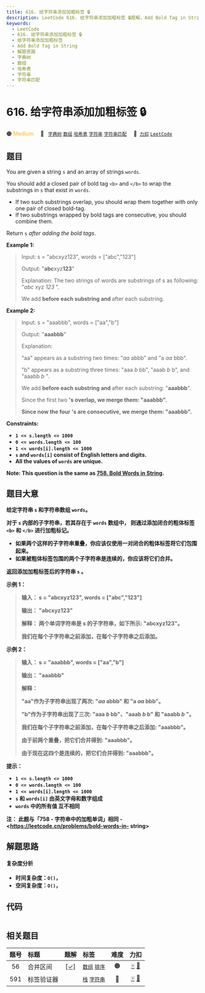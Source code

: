 ```yaml
---
title: 616. 给字符串添加加粗标签 🔒
description: LeetCode 616. 给字符串添加加粗标签 🔒题解，Add Bold Tag in String，包含解题思路、复杂度分析以及完整的 JavaScript 代码实现。
keywords:
  - LeetCode
  - 616. 给字符串添加加粗标签 🔒
  - 给字符串添加加粗标签
  - Add Bold Tag in String
  - 解题思路
  - 字典树
  - 数组
  - 哈希表
  - 字符串
  - 字符串匹配
---
```


# 616. 给字符串添加加粗标签 🔒

🟠 <font color=#ffb800>Medium</font>&emsp; 🔖&ensp; [`字典树`](/tag/trie.md) [`数组`](/tag/array.md) [`哈希表`](/tag/hash-table.md) [`字符串`](/tag/string.md) [`字符串匹配`](/tag/string-matching.md)&emsp; 🔗&ensp;[`力扣`](https://leetcode.cn/problems/add-bold-tag-in-string) [`LeetCode`](https://leetcode.com/problems/add-bold-tag-in-string)

## 题目

You are given a string `s` and an array of strings `words`.

You should add a closed pair of bold tag `<b>` and `</b>` to wrap the
substrings in `s` that exist in `words`.

  * If two such substrings overlap, you should wrap them together with only one pair of closed bold-tag.
  * If two substrings wrapped by bold tags are consecutive, you should combine them.

Return `s` _after adding the bold tags_.



**Example 1:**

> Input: s = "abcxyz123", words = ["abc","123"]
> 
> Output: "<b>abc</b>xyz<b>123</b>"
> 
> Explanation: The two strings of words are substrings of s as following: "_abc_ xyz _123_ ".
> 
> We add <b> before each substring and </b> after each substring.

**Example 2:**

> Input: s = "aaabbb", words = ["aa","b"]
> 
> Output: "<b>aaabbb</b>"
> 
> Explanation: 
> 
> "aa" appears as a substring two times: "_aa_ abbb" and "a _aa_ bbb".
> 
> "b" appears as a substring three times: "aaa _b_ bb", "aaab _b_ b", and "aaabb _b_ ".
> 
> We add <b> before each substring and </b> after each substring: "<b>a<b>a</b>a</b><b>b</b><b>b</b><b>b</b>".
> 
> Since the first two <b>'s overlap, we merge them: "<b>aaa</b><b>b</b><b>b</b><b>b</b>".
> 
> Since now the four <b>'s are consecutive, we merge them: "<b>aaabbb</b>".

**Constraints:**

  * `1 <= s.length <= 1000`
  * `0 <= words.length <= 100`
  * `1 <= words[i].length <= 1000`
  * `s` and `words[i]` consist of English letters and digits.
  * All the values of `words` are **unique**.



**Note:** This question is the same as [758\. Bold Words in
String](https://leetcode.com/problems/bold-words-in-string/description/).


## 题目大意

给定字符串 `s` 和字符串数组 `words`。

对于 `s` 内部的子字符串，若其存在于 `words` 数组中， 则通过添加闭合的粗体标签 `<b>` 和 `</b>` 进行加粗标记。

  * 如果两个这样的子字符串重叠，你应该仅使用一对闭合的粗体标签将它们包围起来。
  * 如果被粗体标签包围的两个子字符串是连续的，你应该将它们合并。

返回添加加粗标签后的字符串 `s` 。



**示例 1：**

> 
> 
> 
> 
> 
> **输入：** s = "abcxyz123", words = ["abc","123"]
> 
> **输出：** "<b>abc</b>xyz<b>123</b>"
> 
> **解释：** 两个单词字符串是 s 的子字符串，如下所示: "abcxyz123"。
> 
> 我们在每个子字符串之前添加<b>，在每个子字符串之后添加</b>。
> 
> 

**示例 2：**

> 
> 
> 
> 
> 
> **输入：** s = "aaabbb", words = ["aa","b"]
> 
> **输出：** "<b>aaabbb</b>"
> 
> **解释：**
> 
> "aa"作为子字符串出现了两次: "_aa_ abbb" 和 "a _aa_ bbb"。
> 
> "b"作为子字符串出现了三次: "aaa _b_ bb"、"aaab _b_ b" 和 "aaabb _b_ "。
> 
> 我们在每个子字符串之前添加<b>，在每个子字符串之后添加</b>: "<b>a<b>a</b>a</b><b>b</b><b>b</b><b>b</b>"。
> 
> 由于前两个<b>重叠，把它们合并得到: "<b>aaa</b><b>b</b><b>b</b><b>b</b>"。
> 
> 由于现在这四个<b>是连续的，把它们合并得到: "<b>aaabbb</b>"。
> 
> 



**提示：**

  * `1 <= s.length <= 1000`
  * `0 <= words.length <= 100`
  * `1 <= words[i].length <= 1000`
  * `s` 和 `words[i]` 由英文字母和数字组成
  * `words` 中的所有值 **互不相同**



**注：** 此题与「758 - 字符串中的加粗单词」相同 - <https://leetcode.cn/problems/bold-words-in-
string>




## 解题思路

#### 复杂度分析

- **时间复杂度**：`O()`，
- **空间复杂度**：`O()`，

## 代码

```javascript

```

## 相关题目

<!-- prettier-ignore -->
| 题号 | 标题 | 题解 | 标签 | 难度 | 力扣 |
| :------: | :------ | :------: | :------ | :------: | :------: |
| 56 | 合并区间 | [[✓]](/problem/0056.md) |  [`数组`](/tag/array.md) [`排序`](/tag/sorting.md) | 🟠 | [🀄️](https://leetcode.cn/problems/merge-intervals) [🔗](https://leetcode.com/problems/merge-intervals) |
| 591 | 标签验证器 |  |  [`栈`](/tag/stack.md) [`字符串`](/tag/string.md) | 🔴 | [🀄️](https://leetcode.cn/problems/tag-validator) [🔗](https://leetcode.com/problems/tag-validator) |